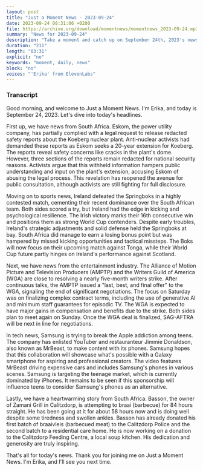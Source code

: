 ```yaml
---
layout: post
title: "Just a Moment News - 2023-09-24"
date: 2023-09-24 08:31:06 +0200
file: https://archive.org/download/momentnews/momentnews_2023-09-24.mp3
summary: "News for 2023-09-24"
description: "Take a moment and catch up on September 24th, 2023's news."
duration: "211"
length: "03:31"
explicit: "no"
keywords: "moment, daily, news"
block: "no"
voices: "'Erika' from ElevenLabs"
---
```


### Transcript

Good morning, and welcome to Just a Moment News. I'm Erika, and today is September 24, 2023. Let's dive into today's headlines.

First up, we have news from South Africa. Eskom, the power utility company, has partially complied with a legal request to release redacted safety reports about the Koeberg nuclear plant. Anti-nuclear activists had demanded these reports as Eskom seeks a 20-year extension for Koeberg. The reports reveal safety concerns like cracks in the plant's dome. However, three sections of the reports remain redacted for national security reasons. Activists argue that this withheld information hampers public understanding and input on the plant's extension, accusing Eskom of abusing the legal process. This revelation has reopened the avenue for public consultation, although activists are still fighting for full disclosure.

Moving on to sports news, Ireland defeated the Springboks in a highly contested match, cementing their recent dominance over the South African team. Both sides scored a try, but Ireland had the edge in kicking and psychological resilience. The Irish victory marks their 16th consecutive win and positions them as strong World Cup contenders. Despite early troubles, Ireland's strategic adjustments and solid defense held the Springboks at bay. South Africa did manage to earn a losing bonus point but was hampered by missed kicking opportunities and tactical missteps. The Boks will now focus on their upcoming match against Tonga, while their World Cup future partly hinges on Ireland's performance against Scotland.

Next, we have news from the entertainment industry. The Alliance of Motion Picture and Television Producers (AMPTP) and the Writers Guild of America (WGA) are close to resolving a nearly five-month writers strike. After continuous talks, the AMPTP issued a "last, best, and final offer" to the WGA, signaling the end of significant negotiations. The focus on Saturday was on finalizing complex contract terms, including the use of generative AI and minimum staff guarantees for episodic TV. The WGA is expected to have major gains in compensation and benefits due to the strike. Both sides plan to meet again on Sunday. Once the WGA deal is finalized, SAG-AFTRA will be next in line for negotiations.

In tech news, Samsung is trying to break the Apple addiction among teens. The company has enlisted YouTuber and restauranteur Jimmie Donaldson, also known as MrBeast, to make content with its phones. Samsung hopes that this collaboration will showcase what's possible with a Galaxy smartphone for aspiring and professional creators. The video features MrBeast driving expensive cars and includes Samsung's phones in various scenes. Samsung is targeting the teenage market, which is currently dominated by iPhones. It remains to be seen if this sponsorship will influence teens to consider Samsung's phones as an alternative.

Lastly, we have a heartwarming story from South Africa. Basson, the owner of Zamani Grill in Calitzdorp, is attempting to braai (barbecue) for 84 hours straight. He has been going at it for about 58 hours now and is doing well despite some tiredness and swollen ankles. Basson has already donated his first batch of braaivleis (barbecued meat) to the Calitzdorp Police and the second batch to a residential care home. He is now working on a donation to the Calitzdorp Feeding Centre, a local soup kitchen. His dedication and generosity are truly inspiring.

That's all for today's news. Thank you for joining me on Just a Moment News. I'm Erika, and I'll see you next time.
